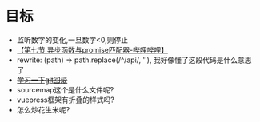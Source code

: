 # 目标
- 监听数字的变化,一旦数字<0,则停止
- [【第七节 异步函数与promise匹配器-哔哩哔哩】 ](https://b23.tv/gImkrOu)
- rewrite: (path) => path.replace(/^\/api/, ''), 我好像懂了这段代码是什么意思了
- ~~[学习一下git回滚](https://deepinout.com/git/git-questions/463_git_rolling_back_in_git.html)~~
- sourcemap这个是什么文件呢?
- vuepress框架有折叠的样式吗?
- 怎么炒花生米呢?